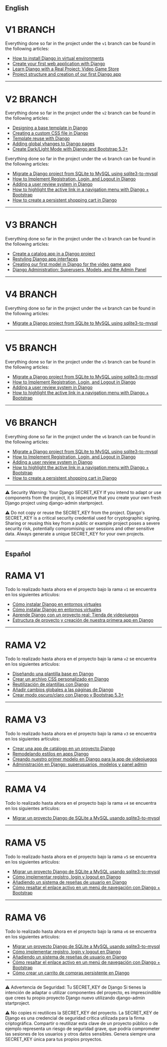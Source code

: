 ## English

# V1 BRANCH

Everything done so far in the project under the `v1` branch can be found in the following articles:

- [How to install Django in virtual environments](https://programacionfacil.org/blog/instalar-django-en-entornos-virtuales/)
- [Create your first web application with Django](https://programacionfacil.org/blog/crea-tu-primera-aplicacion-web-con-django/)
- [Learn Django with a Real Project: Video Game Store](https://programacionfacil.org/blog/aprende-django-con-un-proyecto-real-tienda-de-videojuegos/)
- [Project structure and creation of our first Django app](https://programacionfacil.org/blog/estructura-de-proyecto-y-creacion-de-nuestra-primera-app-en-django/)

---

# V2 BRANCH

Everything done so far in the project under the `v2` branch can be found in the following articles:

- [Designing a base template in Django](https://programacionfacil.org/blog/disenando-una-plantilla-base-en-django/)
- [Creating a custom CSS file in Django](https://programacionfacil.org/blog/crear-un-archivo-css-personalizado-en-django/)
- [Template reuse with Django](https://programacionfacil.org/blog/reutilizacion-de-plantillas-con-django/)
- [Adding global vhanges to Django pages](https://programacionfacil.org/blog/anadir-cambios-globales-a-las-paginas-de-django/)
- [Create Dark/Light Mode with Django and Bootstrap 5.3+](https://programacionfacil.org/blog/crear-modo-oscuro-claro-con-django-y-bootstrap-5-3/)

Everything done so far in the project under the `v6` branch can be found in the following articles:

- [Migrate a Django project from SQLite to MySQL using sqlite3-to-mysql](https://programacionfacil.org/blog/migrar-un-proyecto-django-de-sqlite-a-mysql-usando-sqlite3-to-mysql/)
- [How to Implement Registration, Login, and Logout in Django](https://programacionfacil.org/blog/como-implementar-registro-login-y-logout-en-django/)
- [Adding a user review system in Django](https://programacionfacil.org/blog/anadiendo-un-sistema-de-resenas-de-usuario-en-django/)
- [How to highlight the active link in a navigation menu with Django + Bootstrap](https://programacionfacil.org/blog/como-resaltar-el-enlace-activo-en-un-menu-de-navegacion-con-django-bootstrap/)
- [How to create a persistent shopping cart in Django](https://programacionfacil.org/blog/como-crear-un-carrito-de-compras-persistente-en-django/)

---

# V3 BRANCH

Everything done so far in the project under the `v3` branch can be found in the following articles:

- [Create a catalog app in a Django project](https://programacionfacil.org/blog/crear-una-app-de-catalogo-en-un-proyecto-django/)
- [Restyling Django app interfaces](https://programacionfacil.org/blog/remodelando-estilos-en-apps-django/)
- [Creating our first model in Django for the video game app](https://programacionfacil.org/blog/creando-nuestro-primer-modelo-en-django-para-la-app-de-videojuegos/)
- [Django Administration: Superusers, Models, and the Admin Panel](https://programacionfacil.org/blog/administracion-en-django-superusuarios-modelos-y-panel-admin/)

---

# V4 BRANCH

Everything done so far in the project under the `v4` branch can be found in the following articles:

- [Migrate a Django project from SQLite to MySQL using sqlite3-to-mysql](https://programacionfacil.org/blog/migrar-un-proyecto-django-de-sqlite-a-mysql-usando-sqlite3-to-mysql/)

---

# V5 BRANCH

Everything done so far in the project under the `v5` branch can be found in the following articles:

- [Migrate a Django project from SQLite to MySQL using sqlite3-to-mysql](https://programacionfacil.org/blog/migrar-un-proyecto-django-de-sqlite-a-mysql-usando-sqlite3-to-mysql/)
- [How to Implement Registration, Login, and Logout in Django](https://programacionfacil.org/blog/como-implementar-registro-login-y-logout-en-django/)
- [Adding a user review system in Django](https://programacionfacil.org/blog/anadiendo-un-sistema-de-resenas-de-usuario-en-django/)
- [How to highlight the active link in a navigation menu with Django + Bootstrap](https://programacionfacil.org/blog/como-resaltar-el-enlace-activo-en-un-menu-de-navegacion-con-django-bootstrap/)

---

# V6 BRANCH

Everything done so far in the project under the `v6` branch can be found in the following articles:

- [Migrate a Django project from SQLite to MySQL using sqlite3-to-mysql](https://programacionfacil.org/blog/migrar-un-proyecto-django-de-sqlite-a-mysql-usando-sqlite3-to-mysql/)
- [How to Implement Registration, Login, and Logout in Django](https://programacionfacil.org/blog/como-implementar-registro-login-y-logout-en-django/)
- [Adding a user review system in Django](https://programacionfacil.org/blog/anadiendo-un-sistema-de-resenas-de-usuario-en-django/)
- [How to highlight the active link in a navigation menu with Django + Bootstrap](https://programacionfacil.org/blog/como-resaltar-el-enlace-activo-en-un-menu-de-navegacion-con-django-bootstrap/)
- [How to create a persistent shopping cart in Django](https://programacionfacil.org/blog/como-crear-un-carrito-de-compras-persistente-en-django/)


---

⚠️ Security Warning: Your Django SECRET_KEY
If you intend to adapt or use components from the project, it is imperative that you create your own fresh Django project using django-admin startproject.

⚠️ Do not copy or reuse the SECRET_KEY from the project. Django's SECRET_KEY is a critical security credential used for cryptographic signing. Sharing or reusing this key from a public or example project poses a severe security risk, potentially compromising user sessions and other sensitive data. Always generate a unique SECRET_KEY for your own projects.

---

## Español

# RAMA V1

Todo lo realizado hasta ahora en el proyecto bajo la rama `v1` se encuentra en los siguientes artículos:

- [Cómo instalar Django en entornos virtuales](https://programacionfacil.org/blog/instalar-django-en-entornos-virtuales/)
- [Cómo instalar Django en entornos virtuales](https://programacionfacil.org/blog/instalar-django-en-entornos-virtuales/)
- [Aprende Django con un proyecto real: Tienda de videojuegos](https://programacionfacil.org/blog/aprende-django-con-un-proyecto-real-tienda-de-videojuegos/)
- [Estructura de proyecto y creación de nuestra primera app en Django](https://programacionfacil.org/blog/estructura-de-proyecto-y-creacion-de-nuestra-primera-app-en-django/)

---

# RAMA V2

Todo lo realizado hasta ahora en el proyecto bajo la rama `v2` se encuentra en los siguientes artículos:

- [Diseñando una plantilla base en Django](https://programacionfacil.org/blog/disenando-una-plantilla-base-en-django/)
- [Crear un archivo CSS personalizado en Django](https://programacionfacil.org/blog/crear-un-archivo-css-personalizado-en-django/)
- [Reutilización de plantillas con Django](https://programacionfacil.org/blog/reutilizacion-de-plantillas-con-django/)
- [Añadir cambios globales a las páginas de Django](https://programacionfacil.org/blog/anadir-cambios-globales-a-las-paginas-de-django/)
- [Crear modo oscuro/claro con Django y Bootstrap 5.3+](https://programacionfacil.org/blog/crear-modo-oscuro-claro-con-django-y-bootstrap-5-3/)

---

# RAMA V3

Todo lo realizado hasta ahora en el proyecto bajo la rama `v3` se encuentra en los siguientes artículos:

- [Crear una app de catálogo en un proyecto Django](https://programacionfacil.org/blog/crear-una-app-de-catalogo-en-un-proyecto-django/)
- [Remodelando estilos en apps Django](https://programacionfacil.org/blog/remodelando-estilos-en-apps-django/)
- [Creando nuestro primer modelo en Django para la app de videojuegos](https://programacionfacil.org/blog/creando-nuestro-primer-modelo-en-django-para-la-app-de-videojuegos/)
- [Administración en Django: superusuarios, modelos y panel admin](https://programacionfacil.org/blog/administracion-en-django-superusuarios-modelos-y-panel-admin/)

---

# RAMA V4

Todo lo realizado hasta ahora en el proyecto bajo la rama `v4` se encuentra en los siguientes artículos:

- [Migrar un proyecto Django de SQLite a MySQL usando sqlite3-to-mysql](https://programacionfacil.org/blog/migrar-un-proyecto-django-de-sqlite-a-mysql-usando-sqlite3-to-mysql/)

---

# RAMA V5

Todo lo realizado hasta ahora en el proyecto bajo la rama `v5` se encuentra en los siguientes artículos:

- [Migrar un proyecto Django de SQLite a MySQL usando sqlite3-to-mysql](https://programacionfacil.org/blog/migrar-un-proyecto-django-de-sqlite-a-mysql-usando-sqlite3-to-mysql/)
- [Cómo implementar registro, login y logout en Django](https://programacionfacil.org/blog/como-implementar-registro-login-y-logout-en-django/)
- [Añadiendo un sistema de reseñas de usuario en Django](https://programacionfacil.org/blog/anadiendo-un-sistema-de-resenas-de-usuario-en-django/)
- [Cómo resaltar el enlace activo en un menú de navegación con Django + Bootstrap](https://programacionfacil.org/blog/como-resaltar-el-enlace-activo-en-un-menu-de-navegacion-con-django-bootstrap/)

---

# RAMA V6

Todo lo realizado hasta ahora en el proyecto bajo la rama `v6` se encuentra en los siguientes artículos:

- [Migrar un proyecto Django de SQLite a MySQL usando sqlite3-to-mysql](https://programacionfacil.org/blog/migrar-un-proyecto-django-de-sqlite-a-mysql-usando-sqlite3-to-mysql/)
- [Cómo implementar registro, login y logout en Django](https://programacionfacil.org/blog/como-implementar-registro-login-y-logout-en-django/)
- [Añadiendo un sistema de reseñas de usuario en Django](https://programacionfacil.org/blog/anadiendo-un-sistema-de-resenas-de-usuario-en-django/)
- [Cómo resaltar el enlace activo en un menú de navegación con Django + Bootstrap](https://programacionfacil.org/blog/como-resaltar-el-enlace-activo-en-un-menu-de-navegacion-con-django-bootstrap/)
- [Cómo crear un carrito de compras persistente en Django](https://programacionfacil.org/blog/como-crear-un-carrito-de-compras-persistente-en-django/)

---

⚠️ Advertencia de Seguridad: Tu SECRET_KEY de Django
Si tienes la intención de adaptar o utilizar componentes del proyecto, es imprescindible que crees tu propio proyecto Django nuevo utilizando django-admin startproject.

⚠️ No copies ni reutilices la SECRET_KEY del proyecto. La SECRET_KEY de Django es una credencial de seguridad crítica utilizada para la firma criptográfica. Compartir o reutilizar esta clave de un proyecto público o de ejemplo representa un riesgo de seguridad grave, que podría comprometer las sesiones de los usuarios y otros datos sensibles. Genera siempre una SECRET_KEY única para tus propios proyectos.

